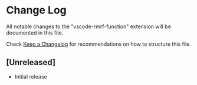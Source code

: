 # Change Log

All notable changes to the "vscode-rmrf-function" extension will be documented in this file.

Check [Keep a Changelog](http://keepachangelog.com/) for recommendations on how to structure this file.

## [Unreleased]

- Initial release